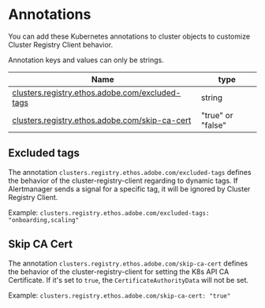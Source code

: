 # Annotations

You can add these Kubernetes annotations to cluster objects to customize Cluster Registry Client behavior.

Annotation keys and values can only be strings.

|Name                       | type |
|---------------------------|------|
|[clusters.registry.ethos.adobe.com/excluded-tags](#excluded-tags)|string|
|[clusters.registry.ethos.adobe.com/skip-ca-cert](#skip-ca-cert)|"true" or "false"|

## Excluded tags

The annotation `clusters.registry.ethos.adobe.com/excluded-tags` defines the behavior of the cluster-registry-client regarding to dynamic tags. If Alertmanager sends a signal for a specific tag, it will be ignored by Cluster Registry Client.

Example:
    `clusters.registry.ethos.adobe.com/excluded-tags: "onboarding,scaling"`

## Skip CA Cert

The annotation `clusters.registry.ethos.adobe.com/skip-ca-cert` defines the behavior of the cluster-registry-client for setting the K8s API CA Certificate. If it's set to `true`, the `CertificateAuthorityData` will not be set.

Example:
    `clusters.registry.ethos.adobe.com/skip-ca-cert: "true"`
